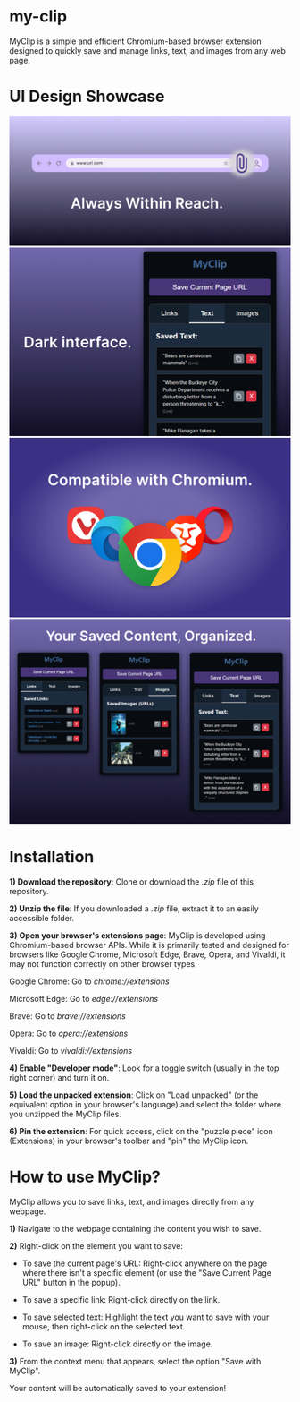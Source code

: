 # my-clip
MyClip is a simple and efficient Chromium-based browser extension designed to quickly save and manage links, text, and images from any web page.

# UI Design Showcase
![Screenshot pin - Always Within Reach.](images/pin.png)
![Screenshot 1 - MyClip Dark Interface](images/image1.png)
![Screenshot 2 - MyClip Chromium Compatibility](images/image2.png)
![Screenshot 3 - Your saved content, organized by type.](images/image3.png)

# Installation
**1) Download the repository**: Clone or download the *.zip* file of this repository.

**2) Unzip the file**: If you downloaded a *.zip* file, extract it to an easily accessible folder.

**3) Open your browser's extensions page**:
MyClip is developed using Chromium-based browser APIs. While it is primarily tested and designed for browsers like Google Chrome, Microsoft Edge, Brave, Opera, and Vivaldi, it may not function correctly on other browser types.

Google Chrome: Go to *chrome://extensions*

Microsoft Edge: Go to *edge://extensions*

Brave: Go to *brave://extensions*

Opera: Go to *opera://extensions*

Vivaldi: Go to *vivaldi://extensions*

**4) Enable "Developer mode"**: Look for a toggle switch (usually in the top right corner) and turn it on.

**5) Load the unpacked extension**: Click on "Load unpacked" (or the equivalent option in your browser's language) and select the folder where you unzipped the MyClip files.

**6) Pin the extension**: For quick access, click on the "puzzle piece" icon (Extensions) in your browser's toolbar and "pin" the MyClip icon.

# How to use MyClip?
MyClip allows you to save links, text, and images directly from any webpage.

**1)** Navigate to the webpage containing the content you wish to save.

**2)** Right-click on the element you want to save:
 * To save the current page's URL: Right-click anywhere on the page where there isn't a specific element (or use the "Save Current Page URL" button in the popup).

 * To save a specific link: Right-click directly on the link.

 * To save selected text: Highlight the text you want to save with your mouse, then right-click on the selected text.

 * To save an image: Right-click directly on the image.

**3)** From the context menu that appears, select the option "Save with MyClip".

Your content will be automatically saved to your extension!
